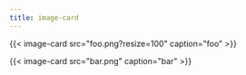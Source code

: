 ```yaml
---
title: image-card
---
```


{{< image-card src="foo.png?resize=100" caption="foo" >}}

{{< image-card src="bar.png" caption="bar" >}}
